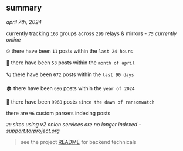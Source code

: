 
## summary
_april 7th, 2024_

currently tracking `163` groups across `299` relays & mirrors - _`75` currently online_

⏲ there have been `11` posts within the `last 24 hours`

🦈 there have been `53` posts within the `month of april`

🪐 there have been `672` posts within the `last 90 days`

🏚 there have been `686` posts within the `year of 2024`

🦕 there have been `9968` posts `since the dawn of ransomwatch`

there are `96` custom parsers indexing posts

_`20` sites using v2 onion services are no longer indexed - [support.torproject.org](https://support.torproject.org/onionservices/v2-deprecation/)_

> see the project [README](https://github.com/joshhighet/ransomwatch#ransomwatch--) for backend technicals
